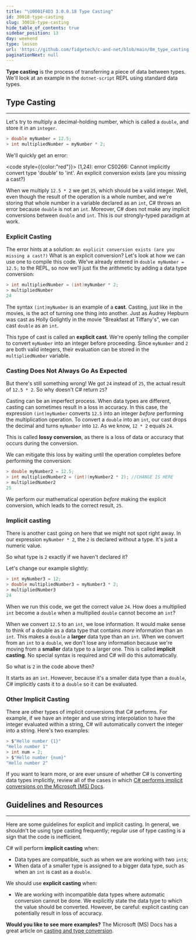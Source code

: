 ```yaml
---
title: "\U0001F4D3 3.0.0.18 Type Casting"
id: 30018-type-casting
slug: 30018-type-casting
hide_table_of_contents: true
sidebar_position: 13
day: weekend
type: lesson
url: 'https://github.com/fidgetech/c-and-net/blob/main/0m_type_casting.md'
paginationNext: null
---
```


**Type casting** is the process of transferring a piece of data between types. We'll look at an example in the `dotnet-script` REPL using standard data types. 

## Type Casting
---

Let's try to multiply a decimal-holding number, which is called a `double`, and store it in an `integer`.

```csharp
> double myNumber = 12.5;
> int multipliedNumber = myNumber * 2;
```

We'll quickly get an error:

<code style={{color:"red"}}>
(1,24): error CS0266: Cannot implicitly convert type 'double' to 'int'. An explicit conversion exists (are you missing a cast?)
</code>

When we multiply `12.5 * 2` we get `25`, which should be a valid integer. Well, even though the result of the operation is a whole number, and we're storing that whole number in a variable declared as an `int`, C# throws an error because `double` is not an `int`. Moreover, C# does not make any implicit conversions between `double` and `int`. This is our strongly-typed paradigm at work.

### Explicit Casting

The error hints at a solution: `An explicit conversion exists (are you missing a cast?)` What is an explicit conversion? Let's look at how we can use one to compile this code. We've already entered in `double myNumber = 12.5;` to the REPL, so now we'll just fix the arithmetic by adding a data type conversion:

```csharp
> int multipliedNumber = (int)myNumber * 2;
> multipliedNumber
24
```

The syntax `(int)myNumber` is an example of a **cast**. Casting, just like in the movies, is the act of turning one thing into another. Just as Audrey Hepburn was cast as Holly Golightly in the movie "Breakfast at Tiffany's", we can cast `double` as an `int`.

This type of cast is called an **explicit cast**. We're openly telling the compiler to convert `myNumber` into an integer before proceeding.  Since `myNumber` and `2` are both valid integers, their evaluation can be stored in the `multipliedNumber` variable.

### Casting Does Not Always Go As Expected

But there's still something wrong! We got `24` instead of `25`, the actual result of `12.5 * 2`. So why doesn't C# return `25`?

Casting can be an imperfect process. When data types are different, casting can sometimes result in a loss in accuracy. In this case, the expression `(int)myNumber` converts `12.5` into an integer _before_ performing the multiplication operation. To convert a `double` into an `int`, our cast drops the decimal and turns `myNumber` into `12`. As we know, `12 * 2` equals `24`.

This is called **lossy conversion**, as there is a loss of data or accuracy that occurs during the conversion.

We can mitigate this loss by waiting until the operation completes before performing the conversion:

```csharp
> double myNumber2 = 12.5;
> int multipliedNumber2 = (int)(myNumber2 * 2); //CHANGE IS HERE
> multipliedNumber2
25
```

We perform our mathematical operation _before_ making the explicit conversion, which leads to the correct result, `25`.

### Implicit casting

There is another cast going on here that we might not spot right away. In our expression `myNumber * 2`, the `2` is declared without a type. It's just a numeric value.

So what type is `2` exactly if we haven't declared it?

Let's change our example slightly:

```csharp
> int myNumber3 = 12;
> double multipliedNumber3 = myNumber3 * 2;
> multipliedNumber3
24
```

When we run this code, we get the correct value `24`. How does a multiplied `int` become a `double` when a multiplied `double` cannot become an `int`?

When we convert `12.5` to an `int`, we lose information. It would make sense to think of a double as a data type that contains _more_ information than an `int`. This makes a `double` a **larger** data type than an `int`. When we convert from an `int` to a `double`, we don't lose any information because we're moving from a **smaller** data type to a larger one. This is called **implicit casting**. No special syntax is required and C# will do this automatically.

So what is `2` in the code above then?

It starts as an `int`. However, because it's a smaller data type than a `double`, C# implicitly casts it to a `double` so it can be evaluated.

### Other Implicit Casting

There are other types of implicit conversions that C# performs. For example, if we have an integer and use string interpolation to have the integer evaluated within a string, C# will automatically convert the integer into a string. Here's two examples:

```csharp
> $"Hello number {1}"
"Hello number 1"
> int num = 2;
> $"Hello number {num}"
"Hello number 2"
```

If you want to learn more, or are ever unsure of whether C# is converting data types implicitly, review all of the cases in which [C# performs implicit conversions on the Microsoft (MS) Docs](https://learn.microsoft.com/en-us/dotnet/csharp/language-reference/language-specification/conversions#102-implicit-conversions).

## Guidelines and Resources
---

Here are some guidelines for explicit and implicit casting. In general, we shouldn't be using type casting frequently; regular use of type casting is a sign that the code is inefficient.

C# will perform **implicit casting** when:

* Data types are compatible, such as when we are working with two `int`s;
* When data of a smaller type is assigned to a bigger data type, such as when an `int` is cast as a `double`.

We should use **explicit casting** when:

* We are working with incompatible data types where automatic conversion cannot be done. We explicitly state the data type to which the value should be converted. However, be careful: explicit casting can potentially result in loss of accuracy.

**Would you like to see more examples?** The Microsoft (MS) Docs has a great article on [casting and type conversion](https://learn.microsoft.com/en-us/dotnet/csharp/programming-guide/types/casting-and-type-conversions).
